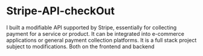 # Stripe-API-checkOut
I built a modifiable API supported by Stripe, essentially for collecting payment for a service or product. It can be integrated into e-commerce applications or general payment collection platforms.
It is a full stack project subject to modifications. Both on the frontend and backend
